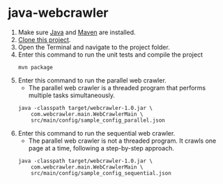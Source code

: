 # java-webcrawler

1. Make sure [Java](https://www.oracle.com/java/technologies/downloads/) and [Maven](https://maven.apache.org/download.cgi) are installed.
2. [Clone this project](https://github.com/mlhaus/java-webcrawler). 
3. Open the Terminal and navigate to the project folder. 
4. Enter this command to run the unit tests and compile the project
    ```
    mvn package
    ```
5. Enter this command to run the parallel web crawler.
   - The parallel web crawler is a threaded program that performs multiple tasks simultaneously.
    ```
    java -classpath target/webcrawler-1.0.jar \
        com.webcrawler.main.WebCrawlerMain \
        src/main/config/sample_config_parallel.json
    ```
6. Enter this command to run the sequential web crawler.
    - The parallel web crawler is not a threaded program. It crawls one page at a time, following a step-by-step approach.
    ```
    java -classpath target/webcrawler-1.0.jar \
        com.webcrawler.main.WebCrawlerMain \
        src/main/config/sample_config_sequential.json
    ```